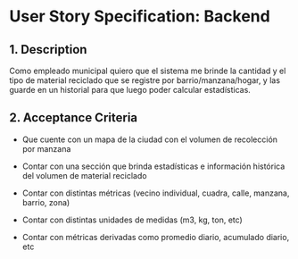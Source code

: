 ﻿
# User Story Specification: Backend

## 1.	Description

Como empleado municipal quiero que el sistema me brinde la cantidad y el tipo de material reciclado que se registre por barrio/manzana/hogar, y las guarde en un historial para que luego poder calcular estadísticas.

## 2.	Acceptance Criteria

-   Que cuente con un mapa de la ciudad con el volumen de recolección por manzana
    
-   Contar con una sección que brinda estadísticas e información histórica del volumen de material reciclado
    
-   Contar con distintas métricas (vecino individual, cuadra, calle, manzana, barrio, zona)
    
-   Contar con distintas unidades de medidas (m3, kg, ton, etc)
    
-   Contar con métricas derivadas como promedio diario, acumulado diario, etc


